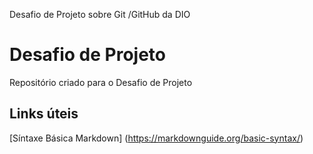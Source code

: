 Desafio de Projeto sobre Git /GitHub da DIO
# Desafio de Projeto

Repositório criado para o Desafio de Projeto
## Links úteis

[Síntaxe Básica Markdown] (https://markdownguide.org/basic-syntax/)

